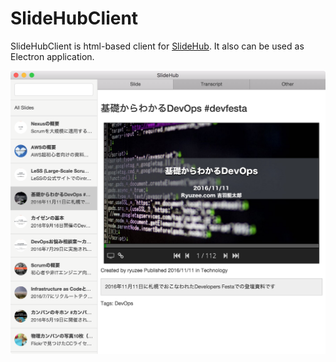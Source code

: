 # SlideHubClient

SlideHubClient is html-based client for [SlideHub](https://github.com/ryuzee/SlideHub). It also can be used as Electron application.

![Screenshot](capture.png)
